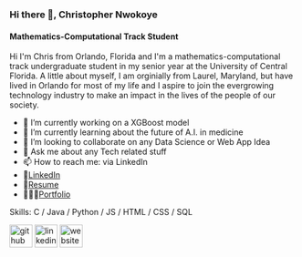 ### Hi there 👋, Christopher Nwokoye
#### Mathematics-Computational Track Student
Hi I'm Chris from Orlando, Florida and I'm a mathematics-computational track undergraduate student in my senior year at the University of Central Florida. A little about myself, I am orginially from Laurel, Maryland, but have lived in Orlando for most of my life and I aspire to join the evergrowing technology industry to make an impact in the lives of the people of our society.

- 🔭 I’m currently working on a XGBoost model
- 🌱 I’m currently learning about the future of A.I. in medicine
- 👯 I’m looking to collaborate on any Data Science or Web App Idea
- 💬 Ask me about any Tech related stuff
- 📫 How to reach me: via LinkedIn
- 🔗[LinkedIn](https://www.linkedin.com/in/christopher-nwokoye-a35545153/)
- 📄[Resume](https://fascinating-rugelach-eef608.netlify.app/assets/Resume-Christopher-Nwokoye.pdf)
- 👨🏽‍💻[Portfolio](https://fascinating-rugelach-eef608.netlify.app/)

Skills: C / Java / Python / JS / HTML / CSS / SQL



[<img src='https://cdn.jsdelivr.net/npm/simple-icons@3.0.1/icons/github.svg' alt='github' height='40'>](https://github.com/https://github.com/cnwokoye1)  [<img src='https://cdn.jsdelivr.net/npm/simple-icons@3.0.1/icons/linkedin.svg' alt='linkedin' height='40'>](https://www.linkedin.com/in/https://www.linkedin.com/in/christopher-nwokoye-a35545153//)  [<img src='https://cdn.jsdelivr.net/npm/simple-icons@3.0.1/icons/icloud.svg' alt='website' height='40'>](https://fascinating-rugelach-eef608.netlify.app/)  


<!--
**cnwokoye1/cnwokoye1** is a ✨ _special_ ✨ repository because its `README.md` (this file) appears on your GitHub profile.

Here are some ideas to get you started:

- 🔭 I’m currently working on ...
- 🌱 I’m currently learning ...
- 👯 I’m looking to collaborate on ...
- 🤔 I’m looking for help with ...
- 💬 Ask me about ...
- 📫 How to reach me: ...
- 😄 Pronouns: ...
- ⚡ Fun fact: ...
-->
